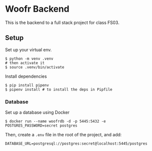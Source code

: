 # Woofr Backend

This is the backend to a full stack project for class FS03.

## Setup

Set up your virtual env.

```shell
$ python -m venv .venv
# then activate it
$ source .venv/bin/activate
```

Install dependencies

```shell
$ pip install pipenv
$ pipenv install # to install the deps in Pipfile
```

### Database

Set up a database using Docker

```shell
$ docker run --name woofrdb -d -p 5445:5432 -e POSTGRES_PASSWORD=secret postgres
```

Then, create a `.env` file in the root of the project, and add:

```shell
DATABASE_URL=postgresql://postgres:secret@localhost:5445/postgres
```
